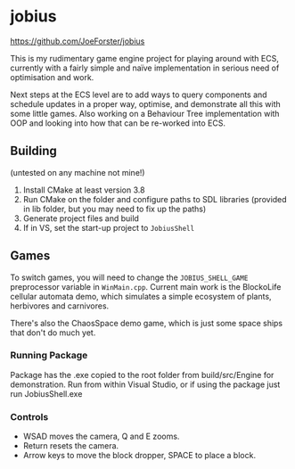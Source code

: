 # jobius

https://github.com/JoeForster/jobius

This is my rudimentary game engine project for playing around with ECS, currently with a fairly simple and naïve implementation in serious need of optimisation and work.

Next steps at the ECS level are to add ways to query components and schedule updates in a proper way, optimise, and demonstrate all this with some little games. Also working on a Behaviour Tree implementation with OOP and looking into how that can be re-worked into ECS.

## Building

(untested on any machine not mine!)

1. Install CMake at least version 3.8
2. Run CMake on the folder and configure paths to SDL libraries (provided in lib folder, but you may need to fix up the paths)
4. Generate project files and build
5. If in VS, set the start-up project to `JobiusShell`

## Games

To switch games, you will need to change the `JOBIUS_SHELL_GAME` preprocessor variable in `WinMain.cpp`.
Current main work is the BlockoLife cellular automata demo, which simulates a simple ecosystem of plants, herbivores and carnivores.

There's also the ChaosSpace demo game, which is just some space ships that don't do much yet.

### Running Package

Package has the .exe copied to the root folder from build/src/Engine for demonstration.
Run from within Visual Studio, or if using the package just run JobiusShell.exe

### Controls

- WSAD moves the camera, Q and E zooms.
- Return resets the camera.
- Arrow keys to move the block dropper, SPACE to place a block.